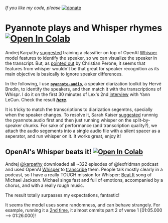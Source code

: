 *If you like my code, please*  [![donate](https://www.paypalobjects.com/en_US/i/btn/btn_donate_SM.gif)](https://www.paypal.com/donate/?hosted_button_id=KMGB76UZS5SH8)
# Pyannote plays and Whisper rhymes [![Open In Colab](https://colab.research.google.com/assets/colab-badge.svg)](https://colab.research.google.com/drive/1HuvcY4tkTHPDzcwyVH77LCh_m8tP-Qet?usp=sharing)

Andrej Karpathy [suggested](https://twitter.com/karpathy/status/1574476200801538048?s=20&t=s5IMMXOYjBI6-91dib6w8g) training a classifier on top of  OpenAI [Whisper](https://openai.com/blog/whisper/) model features to identify the speaker, so we can visualize the speaker in the transcript. But, as [pointed out](https://twitter.com/tarantulae/status/1574493613362388992?s=20&t=s5IMMXOYjBI6-91dib6w8g) by Christian Perone, it seems that features from whisper wouldn't be that great for speaker recognition as its main objective is basically to ignore speaker differences.

In the following, I use [**`pyannote-audio`**](https://github.com/pyannote/pyannote-audio), a speaker diarization toolkit by Hervé Bredin, to identify the speakers, and then match it with the transcriptions of Whispr. I do it on the first 30 minutes of  Lex's 2nd [interview](https://youtu.be/SGzMElJ11Cc) with Yann LeCun. Check the result [**_here_**](https://majdoddin.github.io/lexicap.html). 

It is tricky to match the transcriptions to diarization segemtns, specially when the speaker changes. To resolve it, Sarah Kaiser [suggested](https://github.com/openai/whisper/discussions/264#discussioncomment-3825375) runnnig the pyannote.audio first and  then just running whisper on the split-by-speaker chunks. 
For sake of performance (and transcription quality?), we attach the audio segements into a single audio file with a silent spacer as a seperator, and run whisper on it. It works great, enjoy it!

## OpenAI's Whisper beats it! [![Open In Colab](https://colab.research.google.com/assets/colab-badge.svg)](https://colab.research.google.com/drive/1T5iOKDbyv9_8cCI1J0hSfOG3oBMX49Zx)
Andrej [@karpathy](https://twitter.com/karpathy/status/1574474950416617472?s=20&t=fQkyC3t3qjG0WYZ-AAXMFw) downloaded all ~322 episodes of @lexfridman
 podcast and used OpenAI [Whisper](https://github.com/openai/whisper) to [transcribe](https://karpathy.ai/lexicap/index.html) them. People talk mostly clearly in a podcast, so I have a really TOUGH mission for Whisper: [Beat It](https://youtu.be/oRdxUFDoQe0) song of Michael Jackson. Michael sings fast and full of emotions, accompanied by a chorus, and with a really rough music. <br>

The result totally surpasses my expectations, fantastic!

It seems the model uses some randomness, and can behave strangely. For example, running it a [2nd time](#scrollTo=COmkiVmKNzrC&line=1&uniqifier=1), it almost ommits part 2 of verse 1 [01:05.000 --> 01:26.000]! 
